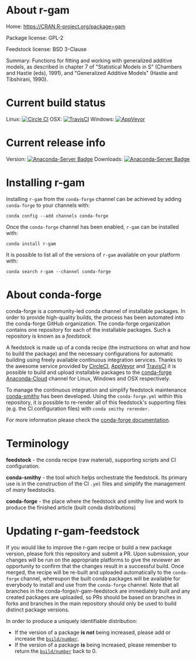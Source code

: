 About r-gam
===========

Home: https://CRAN.R-project.org/package=gam

Package license: GPL-2

Feedstock license: BSD 3-Clause

Summary: Functions for fitting and working with generalized additive models, as described in chapter 7 of "Statistical Models in S" (Chambers and Hastie (eds), 1991), and "Generalized Additive Models" (Hastie and Tibshirani, 1990).



Current build status
====================

Linux: [![Circle CI](https://circleci.com/gh/conda-forge/r-gam-feedstock.svg?style=shield)](https://circleci.com/gh/conda-forge/r-gam-feedstock)
OSX: [![TravisCI](https://travis-ci.org/conda-forge/r-gam-feedstock.svg?branch=master)](https://travis-ci.org/conda-forge/r-gam-feedstock)
Windows: [![AppVeyor](https://ci.appveyor.com/api/projects/status/github/conda-forge/r-gam-feedstock?svg=True)](https://ci.appveyor.com/project/conda-forge/r-gam-feedstock/branch/master)

Current release info
====================
Version: [![Anaconda-Server Badge](https://anaconda.org/conda-forge/r-gam/badges/version.svg)](https://anaconda.org/conda-forge/r-gam)
Downloads: [![Anaconda-Server Badge](https://anaconda.org/conda-forge/r-gam/badges/downloads.svg)](https://anaconda.org/conda-forge/r-gam)

Installing r-gam
================

Installing `r-gam` from the `conda-forge` channel can be achieved by adding `conda-forge` to your channels with:

```
conda config --add channels conda-forge
```

Once the `conda-forge` channel has been enabled, `r-gam` can be installed with:

```
conda install r-gam
```

It is possible to list all of the versions of `r-gam` available on your platform with:

```
conda search r-gam --channel conda-forge
```


About conda-forge
=================

conda-forge is a community-led conda channel of installable packages.
In order to provide high-quality builds, the process has been automated into the
conda-forge GitHub organization. The conda-forge organization contains one repository
for each of the installable packages. Such a repository is known as a *feedstock*.

A feedstock is made up of a conda recipe (the instructions on what and how to build
the package) and the necessary configurations for automatic building using freely
available continuous integration services. Thanks to the awesome service provided by
[CircleCI](https://circleci.com/), [AppVeyor](http://www.appveyor.com/)
and [TravisCI](https://travis-ci.org/) it is possible to build and upload installable
packages to the [conda-forge](https://anaconda.org/conda-forge)
[Anaconda-Cloud](http://docs.anaconda.org/) channel for Linux, Windows and OSX respectively.

To manage the continuous integration and simplify feedstock maintenance
[conda-smithy](http://github.com/conda-forge/conda-smithy) has been developed.
Using the ``conda-forge.yml`` within this repository, it is possible to re-render all of
this feedstock's supporting files (e.g. the CI configuration files) with ``conda smithy rerender``.

For more information please check the [conda-forge documentation](https://conda-forge.org/docs/).

Terminology
===========

**feedstock** - the conda recipe (raw material), supporting scripts and CI configuration.

**conda-smithy** - the tool which helps orchestrate the feedstock.
                   Its primary use is in the construction of the CI ``.yml`` files
                   and simplify the management of *many* feedstocks.

**conda-forge** - the place where the feedstock and smithy live and work to
                  produce the finished article (built conda distributions)


Updating r-gam-feedstock
========================

If you would like to improve the r-gam recipe or build a new
package version, please fork this repository and submit a PR. Upon submission,
your changes will be run on the appropriate platforms to give the reviewer an
opportunity to confirm that the changes result in a successful build. Once
merged, the recipe will be re-built and uploaded automatically to the
`conda-forge` channel, whereupon the built conda packages will be available for
everybody to install and use from the `conda-forge` channel.
Note that all branches in the conda-forge/r-gam-feedstock are
immediately built and any created packages are uploaded, so PRs should be based
on branches in forks and branches in the main repository should only be used to
build distinct package versions.

In order to produce a uniquely identifiable distribution:
 * If the version of a package **is not** being increased, please add or increase
   the [``build/number``](http://conda.pydata.org/docs/building/meta-yaml.html#build-number-and-string).
 * If the version of a package **is** being increased, please remember to return
   the [``build/number``](http://conda.pydata.org/docs/building/meta-yaml.html#build-number-and-string)
   back to 0.